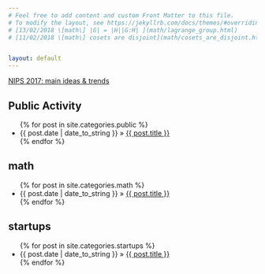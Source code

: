 ```yaml
---
# Feel free to add content and custom Front Matter to this file.
# To modify the layout, see https://jekyllrb.com/docs/themes/#overriding-theme-defaults
# [13/02/2018 \[math\] |G| = |H||G:H| ](math/lagrange_group.html)
# [11/02/2018 \[math\] cosets are disjoint](math/cosets_are_disjoint.html)


layout: default
---
```


[NIPS 2017: main ideas & trends](overviews/28122017-nips2017-overview.html)

<h2>Public Activity</h2>
<ul class="posts">
    {% for post in site.categories.public %}
        <li><span>{{ post.date | date_to_string }}</span> » <a href="{{ post.url }}" title="{{ post.title }}">{{ post.title }}</a></li>
    {% endfor %}
</ul>

<h2>math</h2>
<ul class="posts">
    {% for post in site.categories.math %}
        <li><span>{{ post.date | date_to_string }}</span> » <a href="{{ post.url }}" title="{{ post.title }}">{{ post.title }}</a></li>
    {% endfor %}
</ul>
<h2>startups</h2>
<ul class="posts">
    {% for post in site.categories.startups %}
        <li><span>{{ post.date | date_to_string }}</span> » <a href="{{ post.url }}" title="{{ post.title }}">{{ post.title }}</a></li>
    {% endfor %}
</ul>